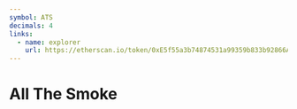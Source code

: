 ```yaml
---
symbol: ATS
decimals: 4
links:
  - name: explorer
    url: https://etherscan.io/token/0xE5f55a3b74874531a99359b833b92866A6609f6B
---
```


# All The Smoke
